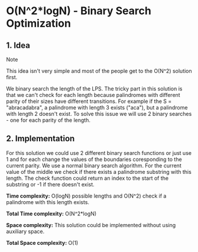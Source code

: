 # O(N^2*logN) - Binary Search Optimization

## 1. Idea
>[!NOTE]
>This idea isn't very simple and most of the people get to the O(N^2) solution first.



We binary search the length of the LPS. The tricky part in this solution is that we can't check for each length because palindromes with different parity of their sizes have different transitions.
For example if the S = "abracadabra", a palindrome with length 3 exists ("aca"), but a palindrome with length 2 doesn't exist.
To solve this issue we will use 2 binary searches - one for each parity of the length.

## 2. Implementation
For this solution we could use 2 different binary search functions or just use 1 and for each change the values of the boundaries coresponding to the current parity.
We use a normal binary search algorithm. For the current value of the middle we check if there exists a palindrome substring with this length.
The check function could return an index to the start of the substring or -1 if there doesn't exist.

**Time complexity:**
O(logN) possible lengths and O(N^2) check if a palindrome with this length exists.

**Total Time complexity:**
O(N^2*logN) 

**Space complexity:**
This solution could be implemented without using auxiliary space.

**Total Space complexity:**
O(1)
